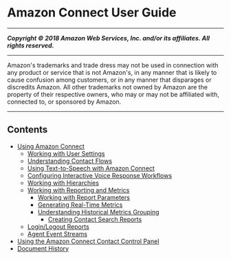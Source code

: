 # Amazon Connect User Guide

-----
*****Copyright &copy; 2018 Amazon Web Services, Inc. and/or its affiliates. All rights reserved.*****

-----
Amazon's trademarks and trade dress may not be used in 
     connection with any product or service that is not Amazon's, 
     in any manner that is likely to cause confusion among customers, 
     or in any manner that disparages or discredits Amazon. All other 
     trademarks not owned by Amazon are the property of their respective
     owners, who may or may not be affiliated with, connected to, or 
     sponsored by Amazon.

-----
## Contents
+ [Using Amazon Connect](using-amazon-connect.md)
   + [Working with User Settings](users.md)
   + [Understanding Contact Flows](contactflow.md)
   + [Using Text-to-Speech with Amazon Connect](text-to-speech.md)
   + [Configuring Interactive Voice Response Workflows](routing.md)
   + [Working with Hierarchies](contact-management.md)
   + [Working with Reporting and Metrics](working-metrics.md)
      + [Working with Report Parameters](working-with-reporting.md)
      + [Generating Real-Time Metrics](real-time-metrics.md)
      + [Understanding Historical Metrics Grouping](metrics-grouping.md)
         + [Creating Contact Search Reports](contact-search.md)
   + [Login/Logout Reports](loginlogout-report.md)
   + [Agent Event Streams](agent-event-streams.md)
+ [Using the Amazon Connect Contact Control Panel](agentconsole-guide.md)
+ [Document History](doc-history.md)